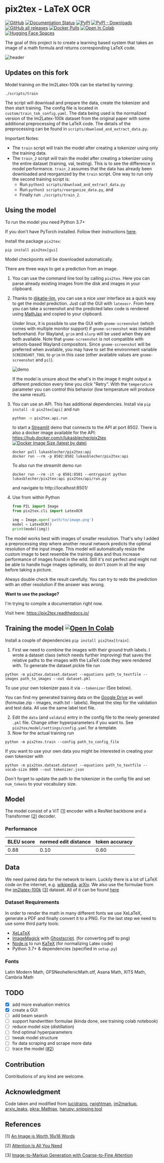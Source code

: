 # pix2tex - LaTeX OCR

[![GitHub](https://img.shields.io/github/license/lukas-blecher/LaTeX-OCR)](https://github.com/lukas-blecher/LaTeX-OCR) [![Documentation Status](https://readthedocs.org/projects/pix2tex/badge/?version=latest)](https://pix2tex.readthedocs.io/en/latest/?badge=latest) [![PyPI](https://img.shields.io/pypi/v/pix2tex?logo=pypi)](https://pypi.org/project/pix2tex) [![PyPI - Downloads](https://img.shields.io/pypi/dm/pix2tex?logo=pypi)](https://pypi.org/project/pix2tex) [![GitHub all releases](https://img.shields.io/github/downloads/lukas-blecher/LaTeX-OCR/total?color=blue&logo=github)](https://github.com/lukas-blecher/LaTeX-OCR/releases) [![Docker Pulls](https://img.shields.io/docker/pulls/lukasblecher/pix2tex?logo=docker)](https://hub.docker.com/r/lukasblecher/pix2tex) [![Open In Colab](https://colab.research.google.com/assets/colab-badge.svg)](https://colab.research.google.com/github/lukas-blecher/LaTeX-OCR/blob/main/notebooks/LaTeX_OCR_test.ipynb) [![Hugging Face Spaces](https://img.shields.io/badge/🤗%20Hugging%20Face-Spaces-blue)](https://huggingface.co/spaces/lukbl/LaTeX-OCR)

The goal of this project is to create a learning based system that takes an image of a math formula and returns corresponding LaTeX code.

![header](https://user-images.githubusercontent.com/55287601/109183599-69431f00-778e-11eb-9809-d42b9451e018.png)

## Updates on this fork

Model training on the Im2Latex-100k can be started by running:

```
./scripts/train
```

The script will download and prepare the data, create the tokenizer and then start training. The config file is located in `custom/train_tok_config.yaml`. The data being used is the normalized version of the Im2Latex-100k dataset from the original paper with some additional preprocessing of the LaTeX code. The details of the preprocessing can be found in `scripts/download_and_extract_data.py`.

Important Notes:

- The `train` script will train the model after creating a tokenizer using only the training data.
- The `train_2` script will train the model after creating a tokenizer using the entire dataset (training, val, testing). This is to see the difference in model performance. `train_2` assumes that the data has already been downloaded and reorganized by the `train` script. One way to run only the second training script is:
  - Run `python3 scripts/download_and_extract_data.py`
  - Run `python3 scripts/reorganize_data.py`, and
  - Finally run `./scripts/train_2`.

## Using the model

To run the model you need Python 3.7+

If you don't have PyTorch installed. Follow their instructions [here](https://pytorch.org/get-started/locally/).

Install the package `pix2tex`:

```
pip install pix2tex[gui]
```

Model checkpoints will be downloaded automatically.

There are three ways to get a prediction from an image.

1. You can use the command line tool by calling `pix2tex`. Here you can parse already existing images from the disk and images in your clipboard.

2. Thanks to [@katie-lim](https://github.com/katie-lim), you can use a nice user interface as a quick way to get the model prediction. Just call the GUI with `latexocr`. From here you can take a screenshot and the predicted latex code is rendered using [MathJax](https://www.mathjax.org/) and copied to your clipboard.

   Under linux, it is possible to use the GUI with `gnome-screenshot` (which comes with multiple monitor support) if `gnome-screenshot` was installed beforehand. For Wayland, `grim` and `slurp` will be used when they are both available. Note that `gnome-screenshot` is not compatible with wlroots-based Wayland compositors. Since `gnome-screenshot` will be preferred when available, you may have to set the environment variable `SCREENSHOT_TOOL` to `grim` in this case (other available values are `gnome-screenshot` and `pil`).

   ![demo](https://user-images.githubusercontent.com/55287601/117812740-77b7b780-b262-11eb-81f6-fc19766ae2ae.gif)

   If the model is unsure about the what's in the image it might output a different prediction every time you click "Retry". With the `temperature` parameter you can control this behavior (low temperature will produce the same result).

3. You can use an API. This has additional dependencies. Install via `pip install -U pix2tex[api]` and run

   ```bash
   python -m pix2tex.api.run
   ```

   to start a [Streamlit](https://streamlit.io/) demo that connects to the API at port 8502. There is also a docker image available for the API: https://hub.docker.com/r/lukasblecher/pix2tex [![Docker Image Size (latest by date)](https://img.shields.io/docker/image-size/lukasblecher/pix2tex?logo=docker)](https://hub.docker.com/r/lukasblecher/pix2tex)

   ```
   docker pull lukasblecher/pix2tex:api
   docker run --rm -p 8502:8502 lukasblecher/pix2tex:api
   ```

   To also run the streamlit demo run

   ```
   docker run --rm -it -p 8501:8501 --entrypoint python lukasblecher/pix2tex:api pix2tex/api/run.py
   ```

   and navigate to http://localhost:8501/

4. Use from within Python

   ```python
   from PIL import Image
   from pix2tex.cli import LatexOCR

   img = Image.open('path/to/image.png')
   model = LatexOCR()
   print(model(img))
   ```

The model works best with images of smaller resolution. That's why I added a preprocessing step where another neural network predicts the optimal resolution of the input image. This model will automatically resize the custom image to best resemble the training data and thus increase performance of images found in the wild. Still it's not perfect and might not be able to handle huge images optimally, so don't zoom in all the way before taking a picture.

Always double check the result carefully. You can try to redo the prediction with an other resolution if the answer was wrong.

**Want to use the package?**

I'm trying to compile a documentation right now.

Visit here: https://pix2tex.readthedocs.io/

## Training the model [![Open In Colab](https://colab.research.google.com/assets/colab-badge.svg)](https://colab.research.google.com/github/lukas-blecher/LaTeX-OCR/blob/main/notebooks/LaTeX_OCR_training.ipynb)

Install a couple of dependencies `pip install pix2tex[train]`.

1. First we need to combine the images with their ground truth labels. I wrote a dataset class (which needs further improving) that saves the relative paths to the images with the LaTeX code they were rendered with. To generate the dataset pickle file run

```
python -m pix2tex.dataset.dataset --equations path_to_textfile --images path_to_images --out dataset.pkl
```

To use your own tokenizer pass it via `--tokenizer` (See below).

You can find my generated training data on the [Google Drive](https://drive.google.com/drive/folders/13CA4vAmOmD_I_dSbvLp-Lf0s6KiaNfuO) as well (formulae.zip - images, math.txt - labels). Repeat the step for the validation and test data. All use the same label text file.

2. Edit the `data` (and `valdata`) entry in the config file to the newly generated `.pkl` file. Change other hyperparameters if you want to. See `pix2tex/model/settings/config.yaml` for a template.
3. Now for the actual training run

```
python -m pix2tex.train --config path_to_config_file
```

If you want to use your own data you might be interested in creating your own tokenizer with

```
python -m pix2tex.dataset.dataset --equations path_to_textfile --vocab-size 8000 --out tokenizer.json
```

Don't forget to update the path to the tokenizer in the config file and set `num_tokens` to your vocabulary size.

## Model

The model consist of a ViT [[1](#References)] encoder with a ResNet backbone and a Transformer [[2](#References)] decoder.

### Performance

| BLEU score | normed edit distance | token accuracy |
| ---------- | -------------------- | -------------- |
| 0.88       | 0.10                 | 0.60           |

## Data

We need paired data for the network to learn. Luckily there is a lot of LaTeX code on the internet, e.g. [wikipedia](https://www.wikipedia.org), [arXiv](https://www.arxiv.org). We also use the formulae from the [im2latex-100k](https://zenodo.org/record/56198#.V2px0jXT6eA) [[3](#References)] dataset.
All of it can be found [here](https://drive.google.com/drive/folders/13CA4vAmOmD_I_dSbvLp-Lf0s6KiaNfuO)

### Dataset Requirements

In order to render the math in many different fonts we use XeLaTeX, generate a PDF and finally convert it to a PNG. For the last step we need to use some third party tools:

- [XeLaTeX](https://www.ctan.org/pkg/xetex)
- [ImageMagick](https://imagemagick.org/) with [Ghostscript](https://www.ghostscript.com/index.html). (for converting pdf to png)
- [Node.js](https://nodejs.org/) to run [KaTeX](https://github.com/KaTeX/KaTeX) (for normalizing Latex code)
- Python 3.7+ & dependencies (specified in `setup.py`)

### Fonts

Latin Modern Math, GFSNeohellenicMath.otf, Asana Math, XITS Math, Cambria Math

## TODO

- [x] add more evaluation metrics
- [x] create a GUI
- [ ] add beam search
- [ ] support handwritten formulae (kinda done, see training colab notebook)
- [ ] reduce model size (distillation)
- [ ] find optimal hyperparameters
- [ ] tweak model structure
- [ ] fix data scraping and scrape more data
- [ ] trace the model ([#2](https://github.com/lukas-blecher/LaTeX-OCR/issues/2))

## Contribution

Contributions of any kind are welcome.

## Acknowledgment

Code taken and modified from [lucidrains](https://github.com/lucidrains), [rwightman](https://github.com/rwightman/pytorch-image-models), [im2markup](https://github.com/harvardnlp/im2markup), [arxiv_leaks](https://github.com/soskek/arxiv_leaks), [pkra: Mathjax](https://github.com/pkra/MathJax-single-file), [harupy: snipping tool](https://github.com/harupy/snipping-tool)

## References

[1] [An Image is Worth 16x16 Words](https://arxiv.org/abs/2010.11929)

[2] [Attention Is All You Need](https://arxiv.org/abs/1706.03762)

[3] [Image-to-Markup Generation with Coarse-to-Fine Attention](https://arxiv.org/abs/1609.04938v2)
